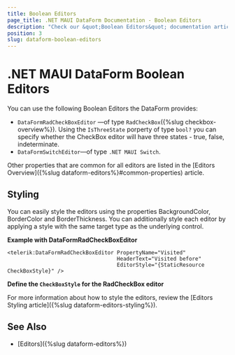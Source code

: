 ```yaml
---
title: Boolean Editors
page_title: .NET MAUI DataForm Documentation - Boolean Editors
description: "Check our &quot;Boolean Editors&quot; documentation article for Telerik DataForm for .NET MAUI control."
position: 3
slug: dataform-boolean-editors
---
```


# .NET MAUI DataForm Boolean Editors

You can use the following Boolean Editors the DataForm provides:

* `DataFormRadCheckBoxEditor` &mdash;of type `RadCheckBox`({%slug checkbox-overview%}). Using the `IsThreeState` porperty of type `bool?` you can specify whether the CheckBox editor will have three states - true, false, indeterminate.
* `DataFormSwitchEditor`&mdash;of type `.NET MAUI Switch`.

Other properties that are common for all editors are listed in the [Editors Overview]({%slug dataform-editors%}#common-properties) article.

## Styling 

You can easily style the editors using the properties BackgroundColor, BorderColor and BorderThickness. You can additionally style each editor by applying a style with the same target type as the underlying control.

**Example with DataFormRadCheckBoxEditor**

```XAML
<telerik:DataFormRadCheckBoxEditor PropertyName="Visited"
                                   HeaderText="Visited before"
                                   EditorStyle="{StaticResource CheckBoxStyle}" />
```

**Define the `CheckBoxStyle` for the RadCheckBox editor**

<snippet id='dataform-editors-stlying-checkbox-style' />

For more information about how to style the editors, review the [Editors Styling article]({%slug dataform-editors-styling%}).

## See Also

- [Editors]({%slug dataform-editors%})